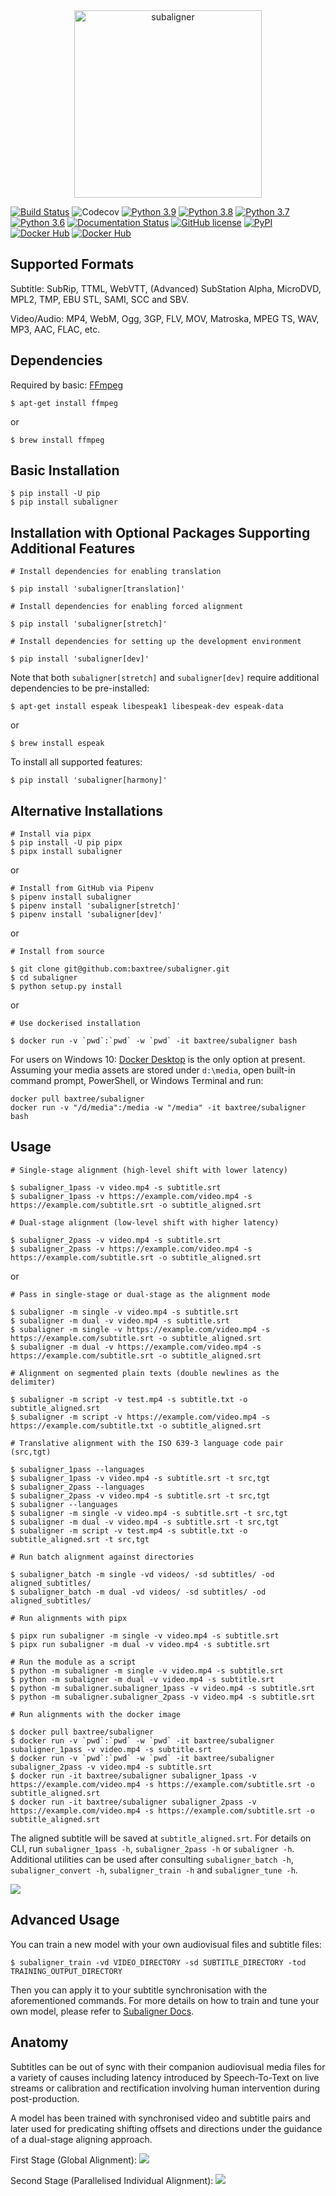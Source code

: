 <div align="center">
  <img src="./figures/subaligner.png" alt="subaligner" width="300" />
</div>

[![Build Status](https://github.com/baxtree/subaligner/actions/workflows/ci-pipeline.yml/badge.svg?branch=master)](https://github.com/baxtree/subaligner/actions/workflows/ci-pipeline.yml?query=branch%3Amaster) ![Codecov](https://img.shields.io/codecov/c/github/baxtree/subaligner)
[![Python 3.9](https://img.shields.io/badge/python-3.9-blue.svg)](https://www.python.org/downloads/release/python-390/) [![Python 3.8](https://img.shields.io/badge/python-3.8-blue.svg)](https://www.python.org/downloads/release/python-380/) [![Python 3.7](https://img.shields.io/badge/python-3.7-blue.svg)](https://www.python.org/downloads/release/python-370/) [![Python 3.6](https://img.shields.io/badge/python-3.6-blue.svg)](https://www.python.org/downloads/release/python-360/)
[![Documentation Status](https://readthedocs.org/projects/subaligner/badge/?version=latest)](https://subaligner.readthedocs.io/en/latest/?badge=latest)
[![GitHub license](https://img.shields.io/github/license/baxtree/subaligner)](https://github.com/baxtree/subaligner/blob/master/LICENSE)
[![PyPI](https://badge.fury.io/py/subaligner.svg)](https://badge.fury.io/py/subaligner)
[![Docker Hub](https://img.shields.io/docker/cloud/automated/baxtree/subaligner)](https://hub.docker.com/r/baxtree/subaligner)
[![Docker Hub](https://zenodo.org/badge/doi/10.5281/zenodo.1234.svg)](https://doi.org/10.5281/zenodo.1234)

## Supported Formats
Subtitle: SubRip, TTML, WebVTT, (Advanced) SubStation Alpha, MicroDVD, MPL2, TMP, EBU STL, SAMI, SCC and SBV.

Video/Audio: MP4, WebM, Ogg, 3GP, FLV, MOV, Matroska, MPEG TS, WAV, MP3, AAC, FLAC, etc.

## Dependencies
Required by basic: [FFmpeg](https://www.ffmpeg.org/)
```
$ apt-get install ffmpeg
```
or
```
$ brew install ffmpeg
```

## Basic Installation
```
$ pip install -U pip
$ pip install subaligner
```

## Installation with Optional Packages Supporting Additional Features
```
# Install dependencies for enabling translation

$ pip install 'subaligner[translation]'
```
```
# Install dependencies for enabling forced alignment

$ pip install 'subaligner[stretch]'
```
```
# Install dependencies for setting up the development environment

$ pip install 'subaligner[dev]'
```
Note that both `subaligner[stretch]` and `subaligner[dev]` require additional dependencies to be pre-installed:
```
$ apt-get install espeak libespeak1 libespeak-dev espeak-data
```
or
```
$ brew install espeak
```
To install all supported features:
```
$ pip install 'subaligner[harmony]'
```

## Alternative Installations
```
# Install via pipx
$ pip install -U pip pipx
$ pipx install subaligner
```
or
```
# Install from GitHub via Pipenv
$ pipenv install subaligner
$ pipenv install 'subaligner[stretch]'
$ pipenv install 'subaligner[dev]'
```
or
```
# Install from source

$ git clone git@github.com:baxtree/subaligner.git
$ cd subaligner
$ python setup.py install
```
or
```
# Use dockerised installation

$ docker run -v `pwd`:`pwd` -w `pwd` -it baxtree/subaligner bash
```
For users on Windows 10: [Docker Desktop](https://docs.docker.com/docker-for-windows/install/) is the only option at present.
Assuming your media assets are stored under `d:\media`, open built-in command prompt, PowerShell, or Windows Terminal and run:
```
docker pull baxtree/subaligner
docker run -v "/d/media":/media -w "/media" -it baxtree/subaligner bash
```

## Usage
```
# Single-stage alignment (high-level shift with lower latency)

$ subaligner_1pass -v video.mp4 -s subtitle.srt
$ subaligner_1pass -v https://example.com/video.mp4 -s https://example.com/subtitle.srt -o subtitle_aligned.srt
```
```
# Dual-stage alignment (low-level shift with higher latency)

$ subaligner_2pass -v video.mp4 -s subtitle.srt
$ subaligner_2pass -v https://example.com/video.mp4 -s https://example.com/subtitle.srt -o subtitle_aligned.srt
```
or
```
# Pass in single-stage or dual-stage as the alignment mode

$ subaligner -m single -v video.mp4 -s subtitle.srt
$ subaligner -m dual -v video.mp4 -s subtitle.srt
$ subaligner -m single -v https://example.com/video.mp4 -s https://example.com/subtitle.srt -o subtitle_aligned.srt
$ subaligner -m dual -v https://example.com/video.mp4 -s https://example.com/subtitle.srt -o subtitle_aligned.srt
```
```
# Alignment on segmented plain texts (double newlines as the delimiter)

$ subaligner -m script -v test.mp4 -s subtitle.txt -o subtitle_aligned.srt
$ subaligner -m script -v https://example.com/video.mp4 -s https://example.com/subtitle.txt -o subtitle_aligned.srt
```
```
# Translative alignment with the ISO 639-3 language code pair (src,tgt)

$ subaligner_1pass --languages
$ subaligner_1pass -v video.mp4 -s subtitle.srt -t src,tgt
$ subaligner_2pass --languages
$ subaligner_2pass -v video.mp4 -s subtitle.srt -t src,tgt
$ subaligner --languages
$ subaligner -m single -v video.mp4 -s subtitle.srt -t src,tgt
$ subaligner -m dual -v video.mp4 -s subtitle.srt -t src,tgt
$ subaligner -m script -v test.mp4 -s subtitle.txt -o subtitle_aligned.srt -t src,tgt
```
```
# Run batch alignment against directories

$ subaligner_batch -m single -vd videos/ -sd subtitles/ -od aligned_subtitles/
$ subaligner_batch -m dual -vd videos/ -sd subtitles/ -od aligned_subtitles/
```
```
# Run alignments with pipx

$ pipx run subaligner -m single -v video.mp4 -s subtitle.srt
$ pipx run subaligner -m dual -v video.mp4 -s subtitle.srt
```
```
# Run the module as a script
$ python -m subaligner -m single -v video.mp4 -s subtitle.srt
$ python -m subaligner -m dual -v video.mp4 -s subtitle.srt
$ python -m subaligner.subaligner_1pass -v video.mp4 -s subtitle.srt
$ python -m subaligner.subaligner_2pass -v video.mp4 -s subtitle.srt
```
```
# Run alignments with the docker image

$ docker pull baxtree/subaligner
$ docker run -v `pwd`:`pwd` -w `pwd` -it baxtree/subaligner subaligner_1pass -v video.mp4 -s subtitle.srt
$ docker run -v `pwd`:`pwd` -w `pwd` -it baxtree/subaligner subaligner_2pass -v video.mp4 -s subtitle.srt
$ docker run -it baxtree/subaligner subaligner_1pass -v https://example.com/video.mp4 -s https://example.com/subtitle.srt -o subtitle_aligned.srt
$ docker run -it baxtree/subaligner subaligner_2pass -v https://example.com/video.mp4 -s https://example.com/subtitle.srt -o subtitle_aligned.srt
```
The aligned subtitle will be saved at `subtitle_aligned.srt`. For details on CLI, run `subaligner_1pass -h`, `subaligner_2pass -h` or `subaligner -h`.
Additional utilities can be used after consulting `subaligner_batch -h`, `subaligner_convert -h`, `subaligner_train -h` and `subaligner_tune -h`.

![](figures/screencast.gif)

## Advanced Usage
You can train a new model with your own audiovisual files and subtitle files:
```
$ subaligner_train -vd VIDEO_DIRECTORY -sd SUBTITLE_DIRECTORY -tod TRAINING_OUTPUT_DIRECTORY
```
Then you can apply it to your subtitle synchronisation with the aforementioned commands. For more details on how to train and tune your own model, please refer to [Subaligner Docs](https://subaligner.readthedocs.io/en/latest/advanced_usage.html).

## Anatomy
Subtitles can be out of sync with their companion audiovisual media files for a variety of causes including latency introduced by Speech-To-Text on live streams or calibration and rectification involving human intervention during post-production.

A model has been trained with synchronised video and subtitle pairs and later used for predicating shifting offsets and directions under the guidance of a dual-stage aligning approach. 

First Stage (Global Alignment):
![](figures/1st_stage.png)

Second Stage (Parallelised Individual Alignment):
![](figures/2nd_stage.png)